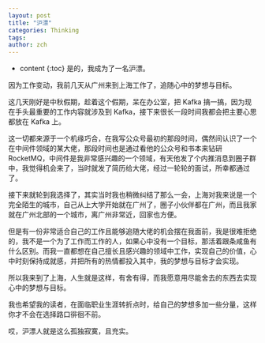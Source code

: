 ```yaml
---
layout: post
title: "沪漂"
categories: Thinking
tags: 
author: zch
---
```


* content
{:toc}
是的，我成为了一名沪漂。



因为工作变动，我前几天从广州来到上海工作了，追随心中的梦想与目标。

这几天刚好是中秋假期，趁着这个假期，呆在办公室，把 Kafka 搞一搞，因为现在手头最重要的工作内容就涉及到 Kafka，接下来很长一段时间我都会把主要心思都放在 Kafka 上。

这一切都来源于一个机缘巧合，在我写公众号最初的那段时间，偶然间认识了一个在中间件领域的某大佬，那段时间也是通过看他的公众号和书本来钻研 RocketMQ，中间件是我非常感兴趣的一个领域，有天他发了个内推消息到圈子群中，我觉得机会来了，当时就发了简历给大佬，经过一轮轮的面试，所幸都通过了。

接下来就轮到我选择了，其实当时我也稍微纠结了那么一会，上海对我来说是一个完全陌生的城市，自己从上大学开始就在广州了，圈子小伙伴都在广州，而且我家就在广州北部的一个城市，离广州非常近，回家也方便。

但是有一份非常适合自己的工作且能够追随大佬的机会摆在我面前，我是很难拒绝的，我不是一个为了工作而工作的人，如果心中没有一个目标，那活着跟条咸鱼有什么区别。而我一直都想在自己擅长且感兴趣的领域中工作，实现自己的价值，心中时刻保持成就感，并把所有的热情都投入其中，我的梦想与目标才会实现。

所以我来到了上海，人生就是这样，有舍有得，而我愿意用尽能舍去的东西去实现心中的梦想与目标。

我也希望我的读者，在面临职业生涯转折点时，给自己的梦想多加一些分量，这样你才不会在选择路口徘徊不前。



哎，沪漂人就是这么孤独寂寞，且充实。





























